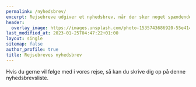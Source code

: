 ```yaml
---
permalink: /nyhedsbrev/
excerpt: Rejsebreve udgiver et nyhedsbrev, når der sker noget spændende på sitet.
header:
  overlay_image: https://images.unsplash.com/photo-1535743686920-55e4145369b9?ixlib=rb-1.2.1&ixid=eyJhcHBfaWQiOjEyMDd9&auto=format&fit=crop&height=630&w=1200&q=10
last_modified_at: 2023-01-25T04:47:22+01:00
layout: single
sitemap: false
author_profile: true
title: Rejsebreves nyhedsbrev
---
```

Hvis du gerne vil følge med i vores rejse, så kan du skrive dig op på denne nyhedsbrevsliste.
